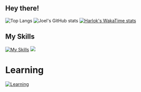 ## Hey there! ##
![Top Langs](https://github-readme-stats.vercel.app/api/top-langs/?username=Jeoml&layout=compact)
![Joel's GitHub stats](https://github-readme-stats.vercel.app/api?username=Jeoml&show_icons=true)
[![Harlok's WakaTime stats](https://github-readme-stats.vercel.app/api/wakatime?username=Jeoml)](https://github.com/anuraghazra/github-readme-stats)


## My Skills ##
[![My Skills](https://skillicons.dev/icons?i=js,html,css,java,py,c,cpp,figma,php,react,redux,bootstrap,nodejs,nextjs,tailwindcss,postman,jquery,flutter&perline=15)](https://skillicons.dev)
[![](https://skillicons.dev/icons?i=mysql,androidstudio,arduino,anaconda,git,github,sass,tensorflow,opencv,flutter&perline=15)](https://skillicons.dev)
# Learning #
[![Learning](https://skillicons.dev/icons?i=typescript,sentry,firebase)](https://skillicons.dev)
